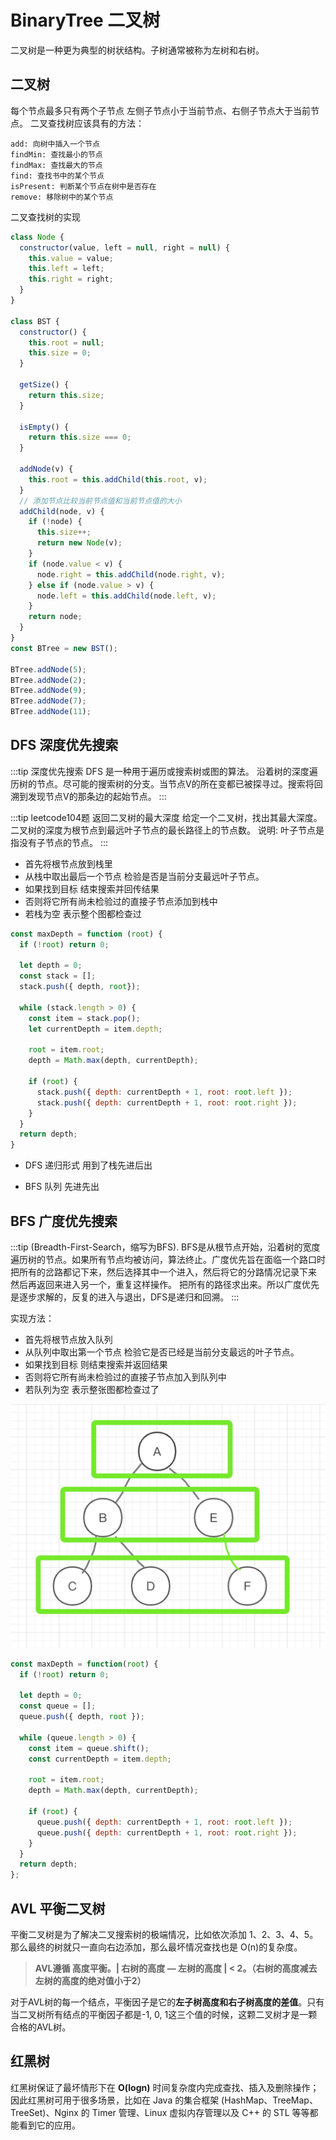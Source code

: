 # BinaryTree 二叉树

二叉树是一种更为典型的树状结构。子树通常被称为左树和右树。

## 二叉树
每个节点最多只有两个子节点 左侧子节点小于当前节点、右侧子节点大于当前节点。 二叉查找树应该具有的方法：

```tips
add: 向树中插入一个节点
findMin: 查找最小的节点
findMax: 查找最大的节点
find: 查找书中的某个节点
isPresent: 判断某个节点在树中是否存在
remove: 移除树中的某个节点
```

二叉查找树的实现
```javascript
class Node {
  constructor(value, left = null, right = null) {
    this.value = value;
    this.left = left;
    this.right = right;
  }
}

class BST {
  constructor() {
    this.root = null;
    this.size = 0;
  }

  getSize() {
    return this.size;
  }

  isEmpty() {
    return this.size === 0;
  }

  addNode(v) {
    this.root = this.addChild(this.root, v);
  }
  // 添加节点比较当前节点值和当前节点值的大小
  addChild(node, v) {
    if (!node) {
      this.size++;
      return new Node(v);
    }
    if (node.value < v) {
      node.right = this.addChild(node.right, v);
    } else if (node.value > v) {
      node.left = this.addChild(node.left, v);
    }
    return node;
  }
}
const BTree = new BST();

BTree.addNode(5);
BTree.addNode(2);
BTree.addNode(9);
BTree.addNode(7);
BTree.addNode(11);
```

## DFS 深度优先搜索

:::tip 深度优先搜索
DFS 是一种用于遍历或搜索树或图的算法。 沿着树的深度遍历树的节点。尽可能的搜索树的分支。当节点V的所在变都已被探寻过。搜索将回溯到发现节点V的那条边的起始节点。
:::



:::tip leetcode104题 返回二叉树的最大深度
给定一个二叉树，找出其最大深度。
二叉树的深度为根节点到最远叶子节点的最长路径上的节点数。
说明: 叶子节点是指没有子节点的节点。
:::


* 首先将根节点放到栈里
* 从栈中取出最后一个节点 检验是否是当前分支最远叶子节点。
* 如果找到目标 结束搜索并回传结果
* 否则将它所有尚未检验过的直接子节点添加到栈中
* 若栈为空 表示整个图都检查过

```javascript
const maxDepth = function (root) {
  if (!root) return 0;

  let depth = 0;
  const stack = [];
  stack.push({ depth, root});

  while (stack.length > 0) {
    const item = stack.pop();
    let currentDepth = item.depth;

    root = item.root;
    depth = Math.max(depth, currentDepth);

    if (root) {
      stack.push({ depth: currentDepth + 1, root: root.left });
      stack.push({ depth: currentDepth + 1, root: root.right });
    }
  }
  return depth;
}
```



- DFS 递归形式 用到了栈先进后出

- BFS 队列 先进先出


## BFS 广度优先搜索

:::tip (Breadth-First-Search，缩写为BFS). BFS是从根节点开始，沿着树的宽度遍历树的节点。如果所有节点均被访问，算法终止。广度优先旨在面临一个路口时 把所有的岔路都记下来，然后选择其中一个进入，然后将它的分路情况记录下来 然后再返回来进入另一个，重复这样操作。 把所有的路径求出来。所以广度优先是逐步求解的，反复的进入与退出，DFS是递归和回溯。
:::

实现方法：

- 首先将根节点放入队列
- 从队列中取出第一个节点 检验它是否已经是当前分支最远的叶子节点。
- 如果找到目标 则结束搜索并返回结果
- 否则将它所有尚未检验过的直接子节点加入到队列中
- 若队列为空 表示整张图都检查过了

![border](https://github.com/facebook201/sy-fontend-system/blob/master/img/BFS.jpeg?raw=true)

```javascript
const maxDepth = function(root) {
  if (!root) return 0;

  let depth = 0;
  const queue = [];
  queue.push({ depth, root });

  while (queue.length > 0) {
    const item = queue.shift();
    const currentDepth = item.depth;

    root = item.root;
    depth = Math.max(depth, currentDepth);

    if (root) {
      queue.push({ depth: currentDepth + 1, root: root.left });
      queue.push({ depth: currentDepth + 1, root: root.right });
    }
  }
  return depth;
};
```



## AVL 平衡二叉树

平衡二叉树是为了解决二叉搜索树的极端情况，比如依次添加 1、2、3、4、5。那么最终的树就只一直向右边添加，那么最坏情况查找也是 O(n)的复杂度。

> **AVL遵循 高度平衡。| 右树的高度 — 左树的高度 | < 2。（右树的高度减去左树的高度的绝对值小于2）**



对于AVL树的每一个结点，平衡因子是它的**左子树高度和右子树高度的差值**。只有当二叉树所有结点的平衡因子都是-1, 0, 1这三个值的时候，这颗二叉树才是一颗合格的AVL树。





## 红黑树

红黑树保证了最坏情形下在 **O(logn)** 时间复杂度内完成查找、插入及删除操作；因此红黑树可用于很多场景，比如在 Java 的集合框架 (HashMap、TreeMap、TreeSet)、Nginx 的 Timer 管理、Linux 虚拟内存管理以及 C++ 的 STL 等等都能看到它的应用。





​	















